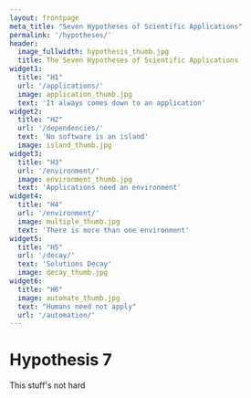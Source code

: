 ```yaml
---
layout: frontpage
meta_title: "Seven Hypotheses of Scientific Applications"
permalink: '/hypotheses/'
header:
  image_fullwidth: hypothesis_thumb.jpg
  title: The Seven Hypotheses of Scientific Applications
widget1:
  title: "H1"
  url: '/applications/'
  image: application_thumb.jpg
  text: 'It always comes down to an application'
widget2:
  title: "H2"
  url: '/dependencies/'
  text: 'No software is an island'
  image: island_thumb.jpg
widget3:
  title: "H3"
  url: '/environment/'
  image: environment_thumb.jpg
  text: 'Applications need an environment'
widget4:
  title: "H4"
  url: '/environment/'
  image: multiple_thumb.jpg
  text: 'There is more than one environment'
widget5:
  title: "H5"
  url: '/decay/'
  text: 'Solutions Decay'
  image: decay_thumb.jpg
widget6:
  title: "H6"
  image: automate_thumb.jpg
  text: "Humans need not apply"
  url: '/automation/'
---
```


<h1> Hypothesis 7</h1>

This stuff's not hard
